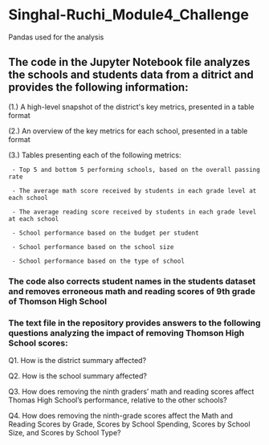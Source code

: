 # Singhal-Ruchi_Module4_Challenge
Pandas used for the analysis

## The code in the Jupyter Notebook file analyzes the schools and students data from a ditrict and provides the following information:


(1.) A high-level snapshot of the district's key metrics, presented in a table format

(2.) An overview of the key metrics for each school, presented in a table format

(3.) Tables presenting each of the following metrics: 

     - Top 5 and bottom 5 performing schools, based on the overall passing rate
     
     - The average math score received by students in each grade level at each school
     
     - The average reading score received by students in each grade level at each school
     
     - School performance based on the budget per student
     
     - School performance based on the school size 
     
     - School performance based on the type of school
     

### The code also corrects student names in the students dataset and removes erroneous math and reading scores of 9th grade of Thomson High School


### The text file in the repository provides answers to the following questions analyzing the impact of removing Thomson High School scores:

Q1. How is the district summary affected?

Q2. How is the school summary affected?

Q3. How does removing the ninth graders’ math and reading scores affect Thomas High School’s performance, relative to the other schools?

Q4. How does removing the ninth-grade scores affect the Math and Reading Scores by Grade, Scores by School Spending, Scores by School Size, and Scores by School Type? 

